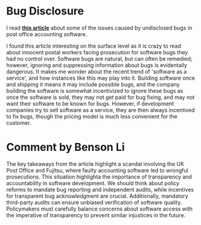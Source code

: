 # Bug Disclosure
I read **[this article](https://cepa.org/article/bugs-beware-uk-post-office-scandal-demands-software-companies-come-clean/)** about some of the issues caused by undisclosed bugs in post office accounting software.

I found this article interesting on the surface level as it is crazy to read about innocent postal workers facing prosecution for software bugs they had no control over.  Software bugs are natural, but can often be remedied; however, ignoring and suppressing information about bugs is evidentally dangerous.  It makes me wonder about the recent trend of 'software as a service', and how instances like this may play into it.  Building software once and shipping it means it may include possible bugs, and the company building the software is somewhat incentivized to ignore these bugs as once the software is sold, they may not get paid for bug fixing, and may not want their software to be known for bugs.  However, if development companies try to sell software as a service, they are then always incentived to fix bugs, though the pricing model is much less convenient for the customer.

# Comment by Benson Li

The key takeaways from the article highlight a scandal involving the UK Post Office and Fujitsu, where faulty accounting software led to wrongful prosecutions. This situation highlighta the importance of transparency and accountability in software development. We should think about policy reforms to mandate bug reporting and independent audits, while incentives for transparent bug acknowledgment are crucial. Additionally, mandatory third-party audits can ensure unbiased verification of software quality. Policymakers must carefully balance concerns about software access with the imperative of transparency to prevent similar injustices in the future.
